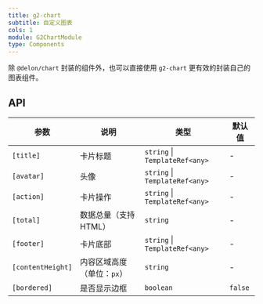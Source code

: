 ```yaml
---
title: g2-chart
subtitle: 自定义图表
cols: 1
module: G2ChartModule
type: Components
---
```


除 `@delon/chart` 封装的组件外，也可以直接使用 `g2-chart` 更有效的封装自己的图表组件。

## API

| 参数      | 说明                                      | 类型         | 默认值 |
|----------|------------------------------------------|-------------|-------|
| `[title]` | 卡片标题 | `string` \| `TemplateRef<any>` | - |
| `[avatar]` | 头像 | `string` \| `TemplateRef<any>` | - |
| `[action]` | 卡片操作 | `string` \| `TemplateRef<any>` | - |
| `[total]` | 数据总量（支持HTML） | `string` | - |
| `[footer]` | 卡片底部 | `string` \| `TemplateRef<any>` | - |
| `[contentHeight]` | 内容区域高度（单位：`px`） | `string` | - |
| `[bordered]` | 是否显示边框 | `boolean` | `false` |
